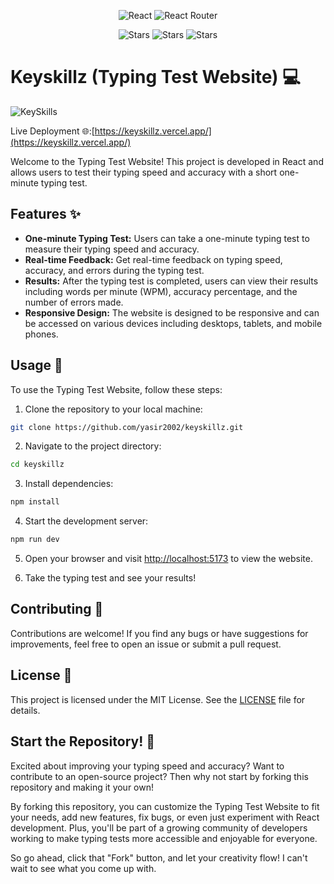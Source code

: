<div align="center">
  
  ![React](https://img.shields.io/badge/react-%2320232a.svg?style=for-the-badge&logo=react&logoColor=%2361DAFB)
  ![React Router](https://img.shields.io/badge/React_Router-CA4245?style=for-the-badge&logo=react-router&logoColor=white)

![Stars](https://img.shields.io/github/stars/yasir2002%2Fkeyskillz)
![Stars](https://img.shields.io/github/watchers/yasir2002%2Fkeyskillz)
![Stars](https://img.shields.io/github/forks/yasir2002%2Fkeyskillz)

</div>

# Keyskillz (Typing Test Website) 💻

![KeySkills](https://github.com/yasir2002/keyskillz/blob/main/pictures/readme.png)

Live Deployment 🌐:[https://keyskillz.vercel.app/](https://keyskillz.vercel.app/)

Welcome to the Typing Test Website! This project is developed in React and allows users to test their typing speed and accuracy with a short one-minute typing test.

## Features ✨

- **One-minute Typing Test:** Users can take a one-minute typing test to measure their typing speed and accuracy.
- **Real-time Feedback:** Get real-time feedback on typing speed, accuracy, and errors during the typing test.
- **Results:** After the typing test is completed, users can view their results including words per minute (WPM), accuracy percentage, and the number of errors made.
- **Responsive Design:** The website is designed to be responsive and can be accessed on various devices including desktops, tablets, and mobile phones.

## Usage 🚀

To use the Typing Test Website, follow these steps:

1. Clone the repository to your local machine:

```bash
git clone https://github.com/yasir2002/keyskillz.git
```

2. Navigate to the project directory:

```bash
cd keyskillz
```

3. Install dependencies:

```bash
npm install
```

4. Start the development server:

```bash
npm run dev
```

5. Open your browser and visit [http://localhost:5173](http://localhost:5173/) to view the website.

6. Take the typing test and see your results!

## Contributing 🤝

Contributions are welcome! If you find any bugs or have suggestions for improvements, feel free to open an issue or submit a pull request.

## License 📝

This project is licensed under the MIT License. See the [LICENSE](./LICENSE) file for details.

## Start the Repository! 🚀

Excited about improving your typing speed and accuracy? Want to contribute to an open-source project? Then why not start by forking this repository and making it your own!

By forking this repository, you can customize the Typing Test Website to fit your needs, add new features, fix bugs, or even just experiment with React development. Plus, you'll be part of a growing community of developers working to make typing tests more accessible and enjoyable for everyone.

So go ahead, click that "Fork" button, and let your creativity flow! I can't wait to see what you come up with.
